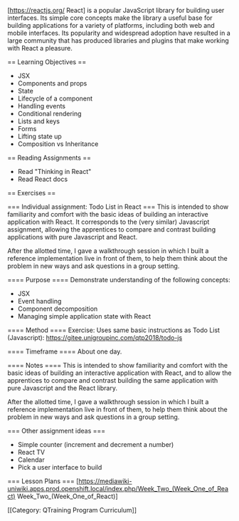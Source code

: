 [https://reactjs.org/ React] is a popular JavaScript library for building user interfaces. Its simple core concepts make the library a useful base for building applications for a variety of platforms, including both web and mobile interfaces. Its popularity and widespread adoption have resulted in a large community that has produced libraries and plugins that make working with React a pleasure.

== Learning Objectives ==
* JSX
* Components and props
* State
* Lifecycle of a component
* Handling events
* Conditional rendering
* Lists and keys
* Forms
* Lifting state up
* Composition vs Inheritance

== Reading Assignments ==
* Read "Thinking in React"
* Read React docs

== Exercises ==

=== Individual assignment:  Todo List in React ===
This is intended to show familiarity and comfort with the basic ideas of building an interactive application with React. It corresponds to the (very similar) Javascript assignment, allowing the apprentices to compare and contrast building applications with pure Javascript and React.

After the allotted time, I gave a walkthrough session in which I built a reference implementation live in front of them, to help them think about the problem in new ways and ask questions in a group setting.

==== Purpose ====
Demonstrate understanding of the following concepts:
* JSX
* Event handling
* Component decomposition
* Managing simple application state with React

==== Method ====
Exercise:  Uses same basic instructions as Todo List (Javascript): https://gitee.unigroupinc.com/qtp2018/todo-js

==== Timeframe ====
About one day.

==== Notes ====
This is intended to show familiarity and comfort with the basic ideas of building an interactive application with React, and to allow the apprentices to compare and contrast building the same application with pure Javascript and the React library.

After the allotted time, I gave a walkthrough session in which I built a reference implementation live in front of them, to help them think about the problem in new ways and ask questions in a group setting.

=== Other assignment ideas ===
* Simple counter (increment and decrement a number)
* React TV
* Calendar
* Pick a user interface to build

=== Lesson Plans ===
[https://mediawiki-uniwiki.apps.prod.openshift.local/index.php/Week_Two_(Week_One_of_React) Week_Two_(Week_One_of_React)]

[[Category: QTraining Program Curriculum]]
